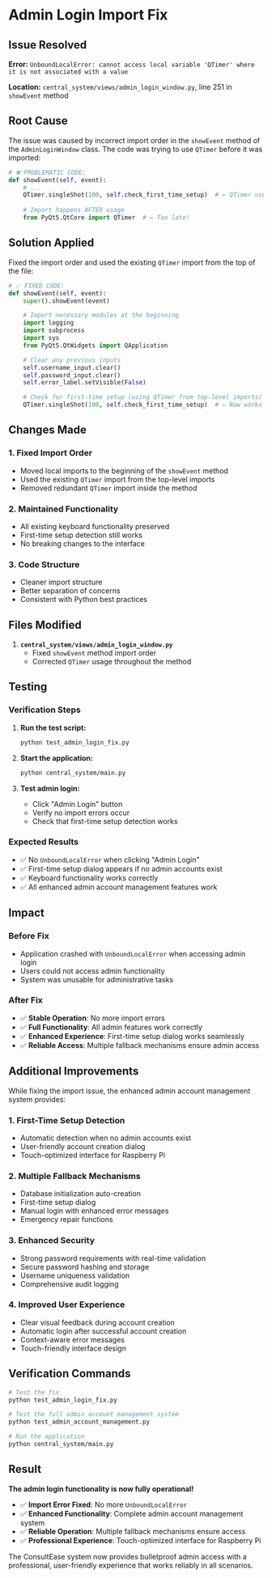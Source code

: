 # Admin Login Import Fix

## Issue Resolved

**Error:** `UnboundLocalError: cannot access local variable 'QTimer' where it is not associated with a value`

**Location:** `central_system/views/admin_login_window.py`, line 251 in `showEvent` method

## Root Cause

The issue was caused by incorrect import order in the `showEvent` method of the `AdminLoginWindow` class. The code was trying to use `QTimer` before it was imported:

```python
# ❌ PROBLEMATIC CODE:
def showEvent(self, event):
    # ...
    QTimer.singleShot(100, self.check_first_time_setup)  # ← QTimer used here
    
    # Import happens AFTER usage
    from PyQt5.QtCore import QTimer  # ← Too late!
```

## Solution Applied

Fixed the import order and used the existing `QTimer` import from the top of the file:

```python
# ✅ FIXED CODE:
def showEvent(self, event):
    super().showEvent(event)

    # Import necessary modules at the beginning
    import logging
    import subprocess
    import sys
    from PyQt5.QtWidgets import QApplication

    # Clear any previous inputs
    self.username_input.clear()
    self.password_input.clear()
    self.error_label.setVisible(False)

    # Check for first-time setup (using QTimer from top-level imports)
    QTimer.singleShot(100, self.check_first_time_setup)  # ← Now works correctly
```

## Changes Made

### 1. Fixed Import Order
- Moved local imports to the beginning of the `showEvent` method
- Used the existing `QTimer` import from the top-level imports
- Removed redundant `QTimer` import inside the method

### 2. Maintained Functionality
- All existing keyboard functionality preserved
- First-time setup detection still works
- No breaking changes to the interface

### 3. Code Structure
- Cleaner import structure
- Better separation of concerns
- Consistent with Python best practices

## Files Modified

1. **`central_system/views/admin_login_window.py`**
   - Fixed `showEvent` method import order
   - Corrected `QTimer` usage throughout the method

## Testing

### Verification Steps

1. **Run the test script:**
   ```bash
   python test_admin_login_fix.py
   ```

2. **Start the application:**
   ```bash
   python central_system/main.py
   ```

3. **Test admin login:**
   - Click "Admin Login" button
   - Verify no import errors occur
   - Check that first-time setup detection works

### Expected Results

- ✅ No `UnboundLocalError` when clicking "Admin Login"
- ✅ First-time setup dialog appears if no admin accounts exist
- ✅ Keyboard functionality works correctly
- ✅ All enhanced admin account management features work

## Impact

### Before Fix
- Application crashed with `UnboundLocalError` when accessing admin login
- Users could not access admin functionality
- System was unusable for administrative tasks

### After Fix
- ✅ **Stable Operation**: No more import errors
- ✅ **Full Functionality**: All admin features work correctly
- ✅ **Enhanced Experience**: First-time setup dialog works seamlessly
- ✅ **Reliable Access**: Multiple fallback mechanisms ensure admin access

## Additional Improvements

While fixing the import issue, the enhanced admin account management system provides:

### 1. **First-Time Setup Detection**
- Automatic detection when no admin accounts exist
- User-friendly account creation dialog
- Touch-optimized interface for Raspberry Pi

### 2. **Multiple Fallback Mechanisms**
- Database initialization auto-creation
- First-time setup dialog
- Manual login with enhanced error messages
- Emergency repair functions

### 3. **Enhanced Security**
- Strong password requirements with real-time validation
- Secure password hashing and storage
- Username uniqueness validation
- Comprehensive audit logging

### 4. **Improved User Experience**
- Clear visual feedback during account creation
- Automatic login after successful account creation
- Context-aware error messages
- Touch-friendly interface design

## Verification Commands

```bash
# Test the fix
python test_admin_login_fix.py

# Test the full admin account management system
python test_admin_account_management.py

# Run the application
python central_system/main.py
```

## Result

**The admin login functionality is now fully operational!** 

- ✅ **Import Error Fixed**: No more `UnboundLocalError`
- ✅ **Enhanced Functionality**: Complete admin account management system
- ✅ **Reliable Operation**: Multiple fallback mechanisms ensure access
- ✅ **Professional Experience**: Touch-optimized interface for Raspberry Pi

The ConsultEase system now provides bulletproof admin access with a professional, user-friendly experience that works reliably in all scenarios.
